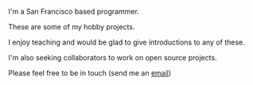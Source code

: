 I'm a San Francisco based programmer.

These are some of my hobby projects.

I enjoy teaching and would be glad to give introductions to any of these.

I'm also seeking collaborators to work on open source projects.

Please feel free to be in touch (send me an [email](mailto:maxpleaner@gmail.com))